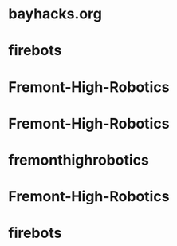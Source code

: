 # bayhacks.org
# firebots
# Fremont-High-Robotics
# Fremont-High-Robotics
# fremonthighrobotics
# Fremont-High-Robotics
# firebots
